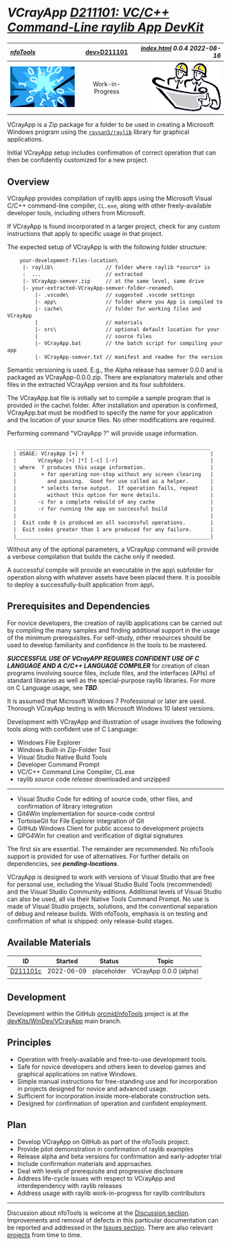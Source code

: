 <!-- index.md 0.0.4                 UTF-8                          2022-08-16
     ----1----|----2----|----3----|----4----|----5----|----6----|----7----|--*

               VCRAYAPP: VC/C++ COMMAND-LINE RAYLIB APP DEVKIT
     -->

# ***VCrayApp** [D211101: VC/C++ Command-Line raylib App DevKit](.)*

| ***[nfoTools](../../)*** | [dev](../)[>D211101](.) | ***[index.html](index.html) 0.0.4 2022-08-16*** |
| :--                |       :-:          | --: |
| ![nfotools](../../images/nfoWorks-2014-06-02-1702-LogoSmall.png) | Work-in-Progress | ![Hard Hat Area](../../images/hardhat-logo.gif) |

VCrayApp is a Zip package for a folder to be used in creating a Microsoft
Windows program using the
[`raysan5/raylib`](https://www.raylib.com/) library for graphical
applications.

Initial VCrayApp setup includes confirmation of correct operation that
can then be confidently customized for a new project.

## Overview

VCrayApp provides compilation of raylib apps using the Microsoft Visual
C/C++ command-line compiler, `CL.exe`, along with other freely-available
developer tools, including others from Microsoft.

If VCrayApp is found incorporated in a larger project, check for any
custom instructions that apply to specific usage in that project.

The expected setup of VCrayApp is with the following folder structure:

```text
    your-development-files-location\
     |- raylib\                 // folder where raylib *source* is
     :  ...                     // extracted
     |- VCrayApp-semver.zip     // at the same level, same drive
     |- your-extracted-VCrayApp-semver-folder-renamed\
         |- .vscode\            // suggested .vscode settings
         |- app\                // folder where you App is compiled to
         |- cache\              // folder for working files and VCrayApp
         |                      // materials
         |- src\                // optional default location for your
         |                      // source files
         |- VCrayApp.bat        // the batch script for compiling your app
         |- VCrayApp-semver.txt // manifest and readme for the version
```

Semantic versioning is used.  E.g., the Alpha release has semver 0.0.0
and is packaged as VCrayApp-0.0.0.zip.  There are explanatory materials and
other files in the extracted VCrayApp version and its four subfolders.

The VCrayApp.bat file is initially set to compile a sample program that
is provided in the cache\ folder.  After installation and operation is
confirmed, VCrayApp.bat must be modified to specify the name for your
application and the location of your source files.  No other modifications
are required.

Performing command "VCrayApp ?" will provide usage information.

```text
   _______________________________________________________________
  | USAGE: VCrayApp [+] ?                                         |
  |       VCrayApp [+] [*] [-c] [-r]                              |
  | where  ? produces this usage information.                     |
  |        + for operating non-stop without any screen clearing   |
  |          and pausing.  Good for use called as a helper.       |
  |        * selects terse output.  If operation fails, repeat    |
  |          without this option for more details.                |
  |       -c for a complete rebuild of any cache                  |
  |       -r for running the app on successful build              |
  |                                                               |
  |  Exit code 0 is produced on all successful operations.        |
  |  Exit codes greater than 1 are produced for any failure.      |
  |_______________________________________________________________|
```

Without any of the optional parameters, a VCrayApp command will provide
a verbose compilation that builds the cache only if needed.

A successful compile will provide an executable in the app\ subfolder
for operation along with whatever assets have been placed there.  It is
possible to deploy a successfully-built application from app\\.

## Prerequisites and Dependencies

For novice developers, the creation of raylib applications can be carried out
by compiling the many samples and finding additional support in the usage
of the minimum prerequisites.  For self-study, other resources should be
used to develop familiarity and confidence in the tools to be mastered.

***SUCCESSFUL USE OF VCrayAPP REQUIRES CONFIDENT USE OF C LANGUAGE AND A
C/C++ LANGUAGE COMPILER*** for creation of clean programs involving source
files, include files, and the interfaces (APIs) of standard libraries as well
as the special-purpose raylib libraries.  For more on C Language usage, see
***TBD***.

It is assumed that Microsoft Windows 7 Professional or later are used.
Thorough VCrayApp testing is with Microsoft Windows 10 latest versions.

Development with VCrayApp and illustration of usage involves the following
tools along with confident use of C Language:

* Windows File Explorer
* Windows Built-in Zip-Folder Tool
* Visual Studio Native Build Tools
* Developer Command Prompt
* VC/C++ Command Line Compiler, CL.exe
* raylib *source* code *release* downloaded and unzipped

----

* Visual Studio Code for editing of source code, other files, and
  confirmation of library integration
* Git4Win implementation for source-code control
* TortoiseGit for File Explorer integration of Git
* GitHub Windows Client for public access to development projects
* GPG4Win for creation and verification of digital signatures

The first six are essential.  The remainder are recommended.  No nfoTools
support is provided for use of alternatives.  For further details on
dependencies, see ***pending-locations***.

VCrayApp is designed to work with versions of Visual Studio that are free
for personal use, including the Visual Studio Build Tools (recommended)
and the Visual Studio Community editions.  Additional levels of Visual
Studio can also be used, all via their Native Tools Command Prompt.  No
use is made of Visual Studio projects, solutions, and the conventional
separation of debug and release builds.  With nfoTools, emphasis is on
testing and confirmation of what is shipped: only release-build stages.

## Available Materials

| **ID** | **Started** | **Status** | **Topic** |
|   :-:   |   :-:   |  :-:   |  ---  |
| [D211101c](D211101c/) | 2022-06-09 | placeholder | VCrayApp 0.0.0 (alpha) |
|                       |            |                  |     |

## Development

Development within the GitHub
[orcmid/nfoTools](https://github.com/orcmid/nfoTools) project is at the
[devKits/WinDev/VCrayApp](https://github.com/orcmid/nfoTools/tree/master/devKits/WinDev/VCrayApp)
main branch.

## Principles

* Operation with freely-available and free-to-use development tools.
* Safe for novice developers and others keen to develop games and graphical
  applications on native Windows.
* Simple manual instructions for free-standing use and for incorporation
  in projects designed for novice and advanced usage.
* Sufficient for incorporation inside more-elaborate construction sets.
* Designed for confirmation of operation and confident employment.

## Plan

* Develop VCrayApp on GitHub as part of the nfoTools project.
* Provide pilot demonstration in confirmation of raylib examples
* Release alpha and beta versions for confirmation and early-adopter trial
* Include confirmation materials and approaches.
* Deal with levels of prerequisite and progressive disclosure
* Address life-cycle issues with respect to VCrayApp and interdependency with
  raylib releases
* Address usage with raylib work-in-progress for raylib contributors

----

Discussion about nfoTools is welcome at the
[Discussion section](https://github.com/orcmid/nfoTools/discussions).
Improvements and removal of defects in this particular documentation can be
reported and addressed in the
[Issues section](https://github.com/orcmid/nfoTools/issues).  There are also
relevant [projects](https://github.com/orcmid/nfoTools/projects) from time to
time.

<!-- ----1----|----2----|----3----|----4----|----5----|----6----|----7----|--*

     0.0.4 2022-08-16T22:44Z Add Introductory Materials
     0.0.3 2022-06-11T21:25Z Introduce Standard Top banner
     0.0.2 2022-06-10T02:38Z Correct mouse track
     0.0.1 2022-06-10T02:28Z Touch-ups and confirmation of material
     0.0.0 2022-06-10T00:16Z Placeholder for initial development of a complete
           folio

                 *** end of docs/dev/D211101/index.md ***
     -->
